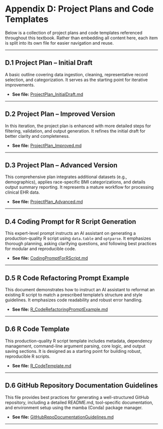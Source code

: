 # Appendix D: Project Plans and Code Templates

Below is a collection of project plans and code templates referenced throughout this textbook. Rather than embedding all content here, each item is split into its own file for easier navigation and reuse.

---

## D.1 Project Plan – Initial Draft
A basic outline covering data ingestion, cleaning, representative record selection, and categorization. It serves as the starting point for iterative improvements.

- **See file:** [ProjectPlan_InitialDraft.md](templates/ProjectPlan_InitialDraft.md)

---

## D.2 Project Plan – Improved Version
In this iteration, the project plan is enhanced with more detailed steps for filtering, validation, and output generation. It refines the initial draft for better clarity and completeness.

- **See file:** [ProjectPlan_Improved.md](templates/ProjectPlan_Improved.md)

---

## D.3 Project Plan – Advanced Version
This comprehensive plan integrates additional datasets (e.g., demographics), applies race-specific BMI categorizations, and details output summary reporting. It represents a mature workflow for processing clinical EHR data.

- **See file:** [ProjectPlan_Advanced.md](templates/ProjectPlan_Advanced.md)

---

## D.4 Coding Prompt for R Script Generation
This expert-level prompt instructs an AI assistant on generating a production-quality R script using `data.table` and `optparse`. It emphasizes thorough planning, asking clarifying questions, and following best practices for modular and reproducible code.

- **See file:** [CodingPromptForRScript.md](templates/CodingPromptForRScript.md)

---

## D.5 R Code Refactoring Prompt Example
This document demonstrates how to instruct an AI assistant to reformat an existing R script to match a prescribed template’s structure and style guidelines. It emphasizes code readability and robust error handling.

- **See file:** [R_CodeRefactoringPromptExample.md](templates/R_CodeRefactoringPromptExample.md)

---

## D.6 R Code Template
This production-quality R script template includes metadata, dependency management, command-line argument parsing, core logic, and output saving sections. It is designed as a starting point for building robust, reproducible R scripts.


- **See file:** [R_CodeTemplate.md](templates/R_CodeTemplate.md)

---

## D.6 GitHub Repository Documentation Guidelines
This file provides best practices for generating a well-structured GitHub repository, including a detailed README.md, tool-specific documentation, and environment setup using the mamba (Conda) package manager.

- **See file:** [GitHubRepoDocumentationGuidelines.md](templates/GitHubRepoDocumentationGuidelines.md)

---